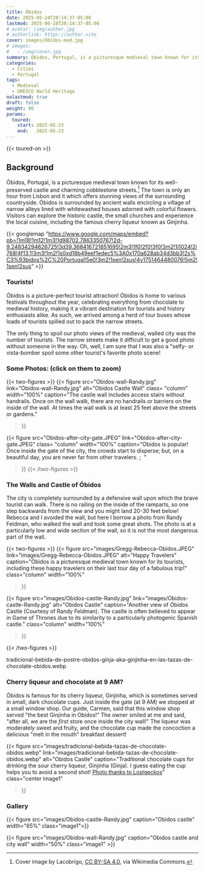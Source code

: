 ```yaml
---
title: Óbidos
date: 2025-05-24T20:14:37-05:00
lastmod: 2025-06-28T20:14:37-05:00
# avatar: /img/author.jpg
# authorlink: https://author.site
cover: images/Obidos-med.jpg
# images:
#   - /img/cover.jpg
summary: Obidos, Portugal, is a picturesque medieval town known for its well-preserved castle and charming cobblestone streets. The town is surrounded by ancient walls and features narrow alleys lined with whitewashed houses adorned with colorful flowers. 
categories:
  - Cities
  - Portugal
tags:
  - Medieval 
  - UNESCO World Heritage
nolastmod: true
draft: false
weight: 90
params:
  toured:
    start: 2025-05-23
    end:   2025-05-23
---
```

{{< toured-on >}}  

## Background  
Óbidos, Portugal, is a picturesque medieval town known for its well-preserved castle and charming cobblestone streets.[^1] The town is only an hour from Lisbon and it which offers stunning views of the surrounding countryside. Óbidos is surrounded by ancient walls encircling a village of  narrow alleys lined with whitewashed houses adorned with colorful flowers. Visitors can explore the historic castle, the small churches and experience the local cuisine, including the famous cherry liqueur known as Ginjinha. 


{{< googlemap "https://www.google.com/maps/embed?pb=!1m18!1m12!1m3!1d98702.7863350767!2d-9.24834294626725!3d39.368416721851695!2m3!1f0!2f0!3f0!3m2!1i1024!2i768!4f13.1!3m3!1m2!1s0xd18b49eef1edec5%3A0x170a628ab34d3bb3!2s%C3%93bidos%2C%20Portugal!5e0!3m2!1sen!2sus!4v1751464480076!5m2!1sen!2sus" >}}




### Tourists!
Óbidos is a picture-perfect tourist attraction! Óbidos is home to various festivals throughout the year, celebrating everything from chocolate to medieval history, making it a vibrant destination for tourists and history enthusiasts alike. As such, we arrived among a herd of tour buses whose loads of tourists spilled out to pack the narrow streets.

The only thing to spoil our photo views of the medieval, walled city was the number of tourists. The narrow streets make it difficult to get a good photo without someone in the way. Oh, well, I am sure that I was also a "selfy- or vista-bomber spoil some other tourist's favorite photo scene!


### Some Photos: (click on them to zoom) 

<!-- the start of pair -->

{{< two-figures >}}
{{< figure 
  src="Obidos-wall-Randy.jpg"  
  link="Obidos-wall-Randy.jpg"
  alt="Obidos Castle Wall"
  class= "column" 
  width="100%" 
  caption="The castle wall includes access stairs without handrails. Once on the wall walk, there are no handrails or barriers on the inside of the wall. At times the wall walk is at least 25 feet above the streets or gardens." 
   >}}

{{< figure 
  src="Obidos-after-city-gate.JPEG" 
  link="Obidos-after-city-gate.JPEG"
  class= "column" 
  width="100%" 
  caption="Obidos is popular! Once inside the gate of the city, the crowds start to disperse; but, on a beautiful day, you are never far from other travelers. ;&nbsp;&nbsp;"  
  >}}
{{< /two-figures >}}

<!-- the end of pair -->


### The Walls and Castle of Óbidos    
The city is completely surrounded by a defensive wall upon which the brave tourist can walk. There is no railing on the inside of the ramparts, so one step backwards from the view and you might land 20-30 feet below! Rebecca and I avoided the wall, but here I borrow a photo from Randy Feldman, who walked the wall and took some great shots. The photo is at a particularly low and wide section of the wall, so it is not the most dangerous part of the wall.

{{< two-figures >}}
{{< figure
  src="images/Gregg-Rebecca-Obidos.JPEG"
  link="images/Gregg-Rebecca-Obidos.JPEG"
  alt="Happy Travelers"
  caption="Óbidos is a picturesque medieval town known for its tourists, including these happy travelers on their last tour day of a fabulous trip!"
  class="column" width="100%" 
  >}}

{{< figure
  src="images/Obidos-castle-Randy.jpg"
  link="images/Obidos-castle-Randy.jpg"
  alt="Obidos Castle"
  caption="Another view of Óbidos Castle (Courtesy of Randy Feldman). The castle is often believed to appear in Game of Thrones due to its similarity to a particularly photogenic Spanish castle."
  class="column" width="100%"
  >}}

  {{< /two-figures >}}

tradicional-bebida-de-postre-obidos-ginja-aka-ginjinha-en-las-tazas-de-chocolate-obidos.webp
### Cherry liqueur and chocolate at 9 AM? 

Óbidos is famous for its cherry liqueur, Ginjinha, which is sometimes served in small,  dark chocolate cups. Just inside the gate (at 9 AM) we stopped at a small window shop. Our guide, Carmen, said that this window shop served "the best Ginjinha in Obidos!" The owner smiled at me and said, "after all, we are the _first_ store once inside the city wall!"  The liqueur was moderately sweet and fruity, and the chocolate cup made the concoction a delicious "melt in the mouth" breakfast dessert! 

{{< figure
  src="images/tradicional-bebida-tazas-de-chocolate-obidos.webp"
  link="images/tradicional-bebida-tazas-de-chocolate-obidos.webp"
  alt="Obidos Castle"
  caption="Traditional chocolate cups for drinking the sour cherry liqueur, Ginjinha (Ginja). I guess eating the cup helps you to avoid a second shot! [Photo thanks to Lostgeckos](https://www.lostgeckos.com/)"
  class="center image1" 
  >}}


### Gallery


  {{< figure src="images/Obidos-castle-Randy.jpg" caption="Obidos castle"  width="65%" 
    class="image1">}}

  {{< figure src="images/Obidos-wall-Randy.jpg" caption="Obidos castle and city wall" width="50%" class="image1" >}}


[^1]:Cover image by Lacobrigo, [CC BY-SA 4.0](https://creativecommons.org/licenses/by-sa/4.0), via Wikimedia Commons.
